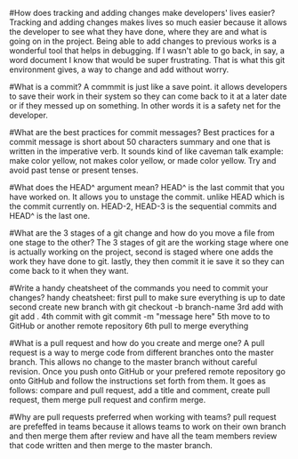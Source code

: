 #How does tracking and adding changes make developers' lives easier?
Tracking and adding changes makes lives so much easier because it allows the developer to see what they have done, where they are and what is going on in the project. Being able to add changes to previous works is a wonderful tool that helps in debugging. If I wasn't able to go back, in say, a word document I know that would be super frustrating. That is what this git environment gives, a way to change and add without worry.

#What is a commit?
A commmit is just like a save point. it allows developers to save their work in their system so they can come back to it at a later date or if they messed up on something. In other words it is a safety net for the developer.

#What are the best practices for commit messages?
Best practices for a commit message is short about 50 characters summary and one that is written in the imperative verb. It sounds kind of like caveman talk example: make color yellow, not makes color yellow, or made color yellow. Try and avoid past tense or present tenses.

#What does the HEAD^ argument mean?
HEAD^ is the last commit that you have worked on. It allows you to unstage the commit. unlike HEAD which is the commit currently on. HEAD-2, HEAD-3 is the sequential commits and HEAD^ is the last one. 

#What are the 3 stages of a git change and how do you move a file from one stage to the other?
The 3 stages of git are the working stage where one is actually working on the project, second is staged where one adds the work they have done to git. lastly, they then commit it ie save it so they can come back to it when they want. 

#Write a handy cheatsheet of the commands you need to commit your changes?
handy cheatsheet:
first pull to make sure everything is up to date
second create new branch with git checkout -b branch-name
3rd add  with git add .
4th commit with git commit -m "message here"
5th move to to GitHub or another remote repository
6th pull to merge everything

#What is a pull request and how do you create and merge one?
A pull request is a way to merge code from different branches onto the master branch. This allows no change to the master branch without careful revision. Once you push onto GitHub or your prefered remote repository go onto GitHub and follow the instructions set forth from them. It goes as follows: compare and pull request, add a title and comment, create pull request, them merge pull request and confirm merge.

#Why are pull requests preferred when working with teams?
pull request are prefeffed in teams because it allows teams to work on their own branch and then merge them after review and have all the team members review that code written and then merge to the master branch. 